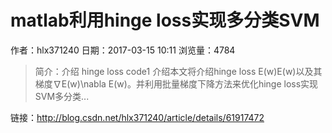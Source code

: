 # matlab利用hinge loss实现多分类SVM
作者：hlx371240
日期：2017-03-15 10:11
浏览量：4784
> 简介：介绍
hinge loss
code1 介绍本文将介绍hinge loss E(w)E(w)以及其梯度∇E(w)\nabla E(w)。并利用批量梯度下降方法来优化hinge loss实现SVM多分类...

 链接：http://blog.csdn.net/hlx371240/article/details/61917472
